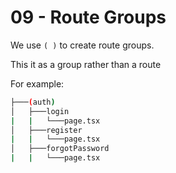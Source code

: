 # 09 - Route Groups

We use `( )` to create route groups.

This it as a group rather than a route

For example:

```bash
├───(auth)
│   ├───login
|   |   └───page.tsx
│   ├───register
|   |   └───page.tsx
│   ├───forgotPassword
|   |   └───page.tsx
```

